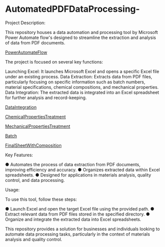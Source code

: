 # AutomatedPDFDataProcessing-
Project Description:

This repository houses a data automation and processing tool by Microsoft Power Automate flow's designed to streamline the extraction and analysis of data from PDF documents. 

[PowerAutomateFlow](https://drive.google.com/uc?id=1yIXwyBZd62ai6QvIX-pXnaPVjjw-JGSm)

The project is focused on several key functions:

Launching Excel: It launches Microsoft Excel and opens a specific Excel file under an existing process.
Data Extraction: Extracts data from PDF files, particularly focusing on specific information such as batch numbers, material specifications, chemical compositions, and mechanical properties.
Data Integration: The extracted data is integrated into an Excel spreadsheet for further analysis and record-keeping.

[DataIntegration](https://drive.google.com/file/id/1rXk1Fd4DPJJOaqX8SRMqX-gAaiXAAB-W)

[ChemicalPropertiesTreatment](https://drive.google.com/file/id/17CSJQW6IxkvmyWpsOGefQGqu-tVkPGBx)

[MechanicalPropertiesTreatment](https://drive.google.com/file/id/16yAGsRI35o_GzZ7-z2vW5bqJ9TiiOT_W)

[Batch](https://drive.google.com/file/id/1_FtWrGj3Gxs5O2DOZMJLXi8igUqz3eiw/view?usp=sharing)

[FinalSheetWithComposition](https://drive.google.com/file/id/1YGF-9bFxnn8zbo8W_GyNwJFJyiZitca5)

Key Features:

● Automates the process of data extraction from PDF documents, improving efficiency and accuracy.
● Organizes extracted data within Excel spreadsheets.
● Designed for applications in materials analysis, quality control, and data processing.

Usage:

To use this tool, follow these steps:

● Launch Excel and open the target Excel file using the provided path.
● Extract relevant data from PDF files stored in the specified directory.
● Organize and integrate the extracted data into Excel spreadsheets.

This repository provides a solution for businesses and individuals looking to automate data processing tasks, particularly in the context of materials analysis and quality control.



